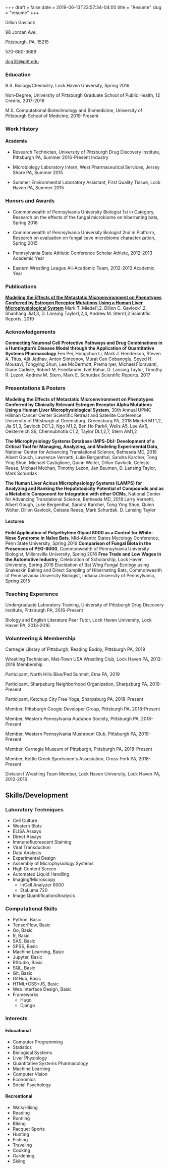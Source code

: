 +++ 
draft = false
date = 2019-06-13T23:57:34-04:00
title = "Resume"
slug = "resume" 
+++


Dillon Gavlock

98 Jordan Ave.

Pittsburgh, PA. 15215

570-660-3689

dcg33@pitt.edu 


### Education
B.S. Biology/Chemistry, Lock Haven University, Spring 2016

Non-Degree, University of Pittsburgh Graduate School of Public Health, 12 Credits, 2017-2018

M.S. Computational Biotechnology and Biomedicine, University of Pittsburgh School of Medicine, 2019-Present


### Work History
#### Academia
* Research Technician, University of Pittsburgh Drug Discovery Institute, Pittsburgh PA, Summer 2016-Present
Industry

* Microbiology Laboratory Intern, West Pharmaceutical Services, Jersey Shore PA, Summer 2015

* Summer Environmental Laboratory Assistant, First Quality Tissue, Lock Haven PA, Summer 2015

### Honors and Awards
* Commonwealth of Pennsylvania University Biologist 1st in Category, Research on the effects of the fungal microbiome on hibernating bats, Spring 2016
* Commonwealth of Pennsylvania University Biologist 2nd in Platform, Research on evaluation on fungal cave microbiome characterization, Spring 2015

* Pennsylvania State Athletic Conference Scholar Athlete, 2012-2013 Academic Year

* Eastern Wrestling League All-Academic Team, 2012-2013 Academic Year

### Publications
**[Modeling the Effects of the Metastatic Microenvironment on Phenotypes Conferred by Estrogen Receptor Mutations Using a Human Liver Microphysiological System](https://www.nature.com/articles/s41598-019-44756-5)**
Mark T. Miedel1,2, Dillon C. Gavlock1,2, Shanhang Jia1,3, D. Lansing Taylor1,2,4, Andrew M. Stern1,2
Scientific Reports. 2019

### Acknowledgements
**Connecting Neuronal Cell Protective Pathways and Drug Combinations in a Huntington’s Disease Model through the Application of Quantitative Systems Pharmacology**
Fen Pei, Hongchun Li, Mark J. Henderson, Steven A. Titus, Ajit Jadhav, Anton Simeonov, Murat Can Cobanoglu, Seyed H. Mousavi, Tongying Shun, Lee McDermott, Prema Iyer, 
Michael Fioravanti, Diane Carlisle, Robert M. Friedlander, Ivet Bahar, D. Lansing Taylor, Timothy R. Lezon, Andrew M. Stern, Mark E. Schurdak
Scientific Reports. 2017
### Presentations & Posters


**Modeling the Effects of Metastatic Microenvironment on Phenotypes Conferred by Clinically Relevant Estrogen Receptor Alpha Mutations Using a Human Liver Microphysiological System**, 30th Annual UPMC Hillman Cancer Center Scientific Retreat and Satellite Conference, University of Pittsburgh at Greensburg, Greensburg PA, 2018
Miedel MT1,2, Jia S1,3, Gavlock DC1,2, Ngo M1,2, Ben Ho Park4, Wells A5, Lee AV6, Oesterreich S6, Chennubhotla C1,2, Taylor DL1,2,7, Stern AM1,2


**The Microphysiology Systems Database (MPS-Db): Development of a Critical Tool for Managing, Analyzing, and Modeling Experimental Data**, National Center for Advancing Translational Science, Bethesda MD, 2018
Albert Gouch, Lawrence Vernetti, Luke Bergenthal, Sandra Karcher, Tong Ying Shun, Michael Castiglione, Quinn Wolter, Dillon Gavlock, Celeste Reese, Michael Mochan, Timothy Lezon, Jan Beumen, D. Lansing Taylor, Mark Schurdak


**The Human Liver Acinus Microphysiology Systems (LAMPS) for Analyzing and Ranking the Hepatotoxicity Potential of Compounds and as a Metabolic Component for Integration with other OCMs**, National Center for Advancing Translational Science, Bethesda MD, 2018
Larry Vernetti, Albert Gough, Luke Bergenthal, Sandra Karcher, Tong Ying Shun, Quinn Wolter, Dillon Gavlock, Celeste Reese, Mark Schurdak, D. Lansing Taylor

#### Lectures
**Field Application of Polyethylene Glycol 8000 as a Control for White-Nose Syndrome in Naïve Bats**, Mid-Atlantic States Mycology Conference, Penn State University, Spring 2016
**Comparison of Fungal Biota in the Presences of PEG-8000**, Commonwealth of Pennsylvania University Biologist, Millersville University, Spring 2016
**Free Trade and Low Wages in the Automotive Industry**, Celebration of Scholarship, Lock Haven University, Spring 2016
Elucidation of Bat Wing Fungal Ecology using Snakeskin Baiting and Direct Sampling of Hibernating Bats, Commonwealth of Pennsylvania University Biologist, Indiana University of Pennsylvania, Spring 2015

### Teaching Experience
Undergraduate Laboratory Training, University of Pittsburgh Drug Discovery Institute, Pittsburgh PA, 2016-Present

Biology and English Literature Peer Tutor, Lock Haven University, Lock Haven PA,  2013-2016


### Volunteering & Membership

Carnegie Library of Pittsburgh, Reading Buddy, Pittsburgh PA, 2019

Wrestling Technician, Mat-Town USA Wrestling Club, Lock Haven PA,  2012-2016
Membership

Participant, North Hills Bike/Ped Summit, Etna PA, 2019

Participant, Sharpsburg Neighborhood Organization, Sharpsburg PA, 2019-Present

Participant, Ketchup City Free Yoga, Sharpsburg PA, 2018-Present

Member, Pittsburgh Google Developer Group, Pittsburgh PA, 2018-Present

Member, Western Pennsylvania Audubon Society, Pittsburgh PA, 2018-Present

Member, Western Pennsylvania Mushroom Club, Pittsburgh PA, 2019-Present

Member, Carnegie Museum of Pittsburgh, Pittsburgh PA, 2018-Present

Member, Kettle Creek Sportsmen's Association, Cross-Fork PA, 2018-Present

Division I Wrestling Team Member, Lock Haven University, Lock Haven PA, 2012-2016


## Skills/Development
### Laboratory Techniques
* Cell Culture
* Western Blots
* ELISA Assays
* Direct Assays
* Immunofluorescent Staining
* Viral Transduction
* Data Analysis
* Experimental Design
* Assembly of Microphysiology Systems
* High Content Screen
* Automated Liquid Handling
* Imaging/Microscopy
   * InCell Analyzer 6000
   * EtaLuma 720
* Image Quantification/Analysis 
### Computational Skills
* Python, Basic
* TensorFlow, Basic
* Go, Basic
* R, Basic
* SAS, Basic
* SPSS, Basic
* Machine Learning, Basic
* Jupyter, Basic
* RStudio, Basic
* SQL, Basic
* Git, Basic
* GitHub, Basic
* HTML+CSS+JS, Basic
* Web Interface Design, Basic
* Frameworks
   * Hugo
   * Django
### Interests
#### Educational 
* Computer Programming
* Statistics
* Biological Systems
* Liver Physiology
* Quantitative Systems Pharmacology
* Machine Learning
* Computer Vision
* Economics
* Social Psychology 
#### Recreational
* Walk/Hiking
* Reading
* Running
* Biking
* Racquet Sports
* Hunting
* Fishing
* Traveling
* Cooking
* Gardening
* Skiing